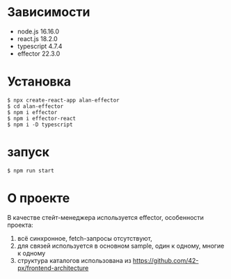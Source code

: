 # Зависимости
- node.js 16.16.0
- react.js 18.2.0
- typescript 4.7.4
- effector 22.3.0

# Установка
```
$ npx create-react-app alan-effector
$ cd alan-effector
$ npm i effector
$ npm i effector-react
$ npm i -D typescript
```

# запуск
```
$ npm run start
```

# О проекте
В качестве стейт-менеджера используется effector, особенности проекта:
1. всё синхронное, fetch-запросы отсутствуют,
2. для связей используется в основном sample, один к одному, многие к одному
3. структура каталогов использована из https://github.com/42-px/frontend-architecture
